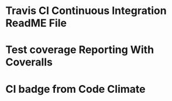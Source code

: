 # Travis CI Continuous Integration ReadME File
# Test coverage Reporting With Coveralls
# CI badge from Code Climate

